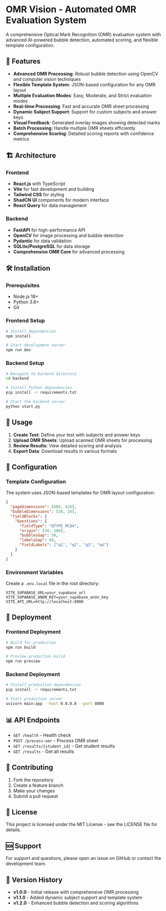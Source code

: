 # OMR Vision - Automated OMR Evaluation System

A comprehensive Optical Mark Recognition (OMR) evaluation system with advanced AI-powered bubble detection, automated scoring, and flexible template configuration.

## 🚀 Features

- **Advanced OMR Processing**: Robust bubble detection using OpenCV and computer vision techniques
- **Flexible Template System**: JSON-based configuration for any OMR layout
- **Multiple Evaluation Modes**: Easy, Moderate, and Strict evaluation modes
- **Real-time Processing**: Fast and accurate OMR sheet processing
- **Dynamic Subject Support**: Support for custom subjects and answer keys
- **Visual Feedback**: Generated overlay images showing detected marks
- **Batch Processing**: Handle multiple OMR sheets efficiently
- **Comprehensive Scoring**: Detailed scoring reports with confidence metrics

## 🏗️ Architecture

### Frontend
- **React.js** with TypeScript
- **Vite** for fast development and building
- **Tailwind CSS** for styling
- **ShadCN UI** components for modern interface
- **React Query** for data management

### Backend
- **FastAPI** for high-performance API
- **OpenCV** for image processing and bubble detection
- **Pydantic** for data validation
- **SQLite/PostgreSQL** for data storage
- **Comprehensive OMR Core** for advanced processing

## 🛠️ Installation

### Prerequisites
- Node.js 18+ 
- Python 3.8+
- Git

### Frontend Setup
```bash
# Install dependencies
npm install

# Start development server
npm run dev
```

### Backend Setup
```bash
# Navigate to backend directory
cd backend

# Install Python dependencies
pip install -r requirements.txt

# Start the backend server
python start.py
```

## 📖 Usage

1. **Create Test**: Define your test with subjects and answer keys
2. **Upload OMR Sheets**: Upload scanned OMR sheets for processing
3. **Review Results**: View detailed scoring and analysis
4. **Export Data**: Download results in various formats

## 🔧 Configuration

### Template Configuration
The system uses JSON-based templates for OMR layout configuration:

```json
{
  "pageDimensions": [666, 820],
  "bubbleDimensions": [20, 20],
  "fieldBlocks": {
    "Questions": {
      "fieldType": "QTYPE_MCQ4",
      "origin": [50, 100],
      "bubblesGap": 50,
      "labelsGap": 60,
      "fieldLabels": ["q1", "q2", "q3", "q4"]
    }
  }
}
```

### Environment Variables
Create a `.env.local` file in the root directory:

```env
VITE_SUPABASE_URL=your_supabase_url
VITE_SUPABASE_ANON_KEY=your_supabase_anon_key
VITE_API_URL=http://localhost:8000
```

## 🚀 Deployment

### Frontend Deployment
```bash
# Build for production
npm run build

# Preview production build
npm run preview
```

### Backend Deployment
```bash
# Install production dependencies
pip install -r requirements.txt

# Start production server
uvicorn main:app --host 0.0.0.0 --port 8000
```

## 📊 API Endpoints

- `GET /health` - Health check
- `POST /process-omr` - Process OMR sheet
- `GET /results/{student_id}` - Get student results
- `GET /results` - Get all results

## 🤝 Contributing

1. Fork the repository
2. Create a feature branch
3. Make your changes
4. Submit a pull request

## 📄 License

This project is licensed under the MIT License - see the LICENSE file for details.

## 🆘 Support

For support and questions, please open an issue on GitHub or contact the development team.

## 🔄 Version History

- **v1.0.0** - Initial release with comprehensive OMR processing
- **v1.1.0** - Added dynamic subject support and template system
- **v1.2.0** - Enhanced bubble detection and scoring algorithms
